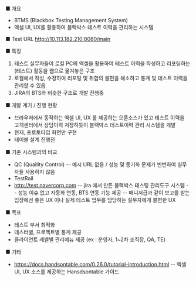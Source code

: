 ■ 개요 
- BTMS (Blackbox Testing Management System)
- 엑셀 UI, UX를 활용하여 블랙박스 테스트 이력을 관리하는 시스템
 
■ Test URL 
http://10.113.182.210:8080/main  
 
■ 특징 
1. 테스트 실무자들이 로컬 PC의 엑셀을 활용하여 테스트 이력을 작성하고 리포팅하는 (테스트) 활동을 웹으로 옮겨놓은 구조 
2. 로컬에서 작성, 수정하여 리포팅 및 취합의 불편을 해소하고 통계 및 테스트 이력을 관리할 수 있음
3. JIRA의 BTS와 비슷한 구조로 개발 진행중
 
■ 개발 계기 / 진행 현황 
- 브라우저에서 동작하는 엑셀 UI, UX 를 제공하는 오픈소스가 있고 테스트 이력을 고객센터에서 상담이력 저장하듯이 블랙박스 테스트이력 관리 시스템을 개발
- 현재, 프로토타입 화면만 구현
- 테이블 설계 진행전

■ 기존 시스템과의 비교
- QC (Quaility Control)
-- 예시 URL 없음 / 성능 및 동기화 문제가 빈번하여 실무자들 사용하지 않음
- TestRail 
- http://test.navercorp.com 
--  jira 에서 만든 블랙박스 테스팅 관리도구 시스템 
-- 성능 이슈 없고 자동화 연동, BTS 연동 기능 제공 
-- 매니저급과 같이 보고를 받는 입장에선 좋은 UX 이나 실제 테스트 업무를 담당하는 실무자에게 불편한 UX 
 
■ 목표 
- 테스트 부서 최적화
- 테스터별, 프로젝트별 통계 제공
- 클라이언트 레벨별 관리메뉴 제공 (ex : 운영자, 1~2차 조직장, QA, TE)
 
■ 기타
- https://docs.handsontable.com/0.26.0/tutorial-introduction.html
-- 엑셀 UI, UX 소스를 제공하는 Hansdsontable 가이드
